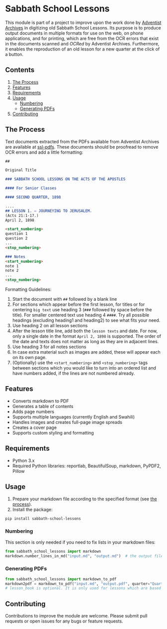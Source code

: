# Sabbath School Lessons

This module is part of a project to improve upon the work done by [Adventist Archives](https://www.adventistarchives.org/) in digitizing old Sabbath School Lessons. Its purpose is to produce output documents in multiple formats for use on the web, on phone applications, and for printing, which are free from the OCR errors that exist in the documents scanned and *OCRed* by Adventist Archives. Furthermore, it enables the reproduction of an old lesson for a new quarter at the click of a button.

## Contents
1. [The Process](#the-process)
2. [Features](#features)
3. [Requirements](#requirements)
4. [Usage](#usage)
   - [Numbering](#numbering)
   - [Generating PDFs](#generating-pdfs)
5. [Contributing](#contributing)

## The Process

Text documents extracted from the PDFs available from Adventist Archives are available at [ssl-pdfs](https://sslpdfs.gospelsounders.org). These documents should be proofread to remove OCR errors and add a little formatting:

```markdown
##

Original Title

### SABBATH SCHOOL LESSONS ON THE ACTS OF THE APOSTLES

#### For Senior Classes

#### SECOND QUARTER, 1898

....
## LESSON 1. — JOURNEYING TO JERUSALEM.
(Acts 21:1-17.)
April 2, 1898

<start_numbering>
question 1
question 2
...
<stop_numbering>

### Notes
<start_numbering>
note 1
note 2
...
<stop_numbering>
```

Formatting Guidelines:
1. Start the document with `##` followed by a blank line
2. For sections which appear before the first lesson, for titles or for centering `big text` use heading 3 (```###``` followed by space before the title). For smaller centered text use heading 4 `####`. Try all possible headings (excluding heading1 and heading2) to see what fits your need.
3. Use heading 2 on all lesson sections
4. After the lesson title line, add both the `lesson texts` and date. For now, only a single date in the format `April 2, 1898` is supported. The order of the date and texts does not matter as long as they are in adjacent lines.
5. Use heading 3 for all notes sections
6. In case extra material such as images are added, these will appear each on its own page.
7. (Optionally) use the `<start_numbering>` and `<stop_numbering>` tags between sections which you would like to turn into an ordered list and have numbers added, if the lines are not numbered already.

## Features

- Converts markdown to PDF
- Generates a table of contents
- Adds page numbers
- Supports multiple languages (currently English and Swahili)
- Handles images and creates full-page image spreads
- Creates a cover page
- Supports custom styling and formatting

## Requirements

- Python 3.x
- Required Python libraries: reportlab, BeautifulSoup, markdown, PyPDF2, Pillow

## Usage

1. Prepare your markdown file according to the specified format (see [the process](#the-process)).
2. Install the package:

```bash
pip install sabbath-school-lessons
```

### Numbering
This section is only needed if you need to fix lists in your markdown files:

```python
from sabbath_school_lessons import markdown
markdown.number_lines_in_md("input.md", "output.md")  # the output file can be set to be the same as the input
```

### Generating PDFs

```python
from sabbath_school_lessons import markdown_to_pdf
markdown2pdf = markdown_to_pdf("input.md", "output.pdf", quarter="Quarter 4, 2024", lesson_title="Acts of the Apostles", start_date="October 5, 2024", lesson_book="Chapters 21:1 - 28:31")
# lesson_book is optional. It is only used for lessons which are based on a book
```

## Contributing

Contributions to improve the module are welcome. Please submit pull requests or open issues for any bugs or feature requests.